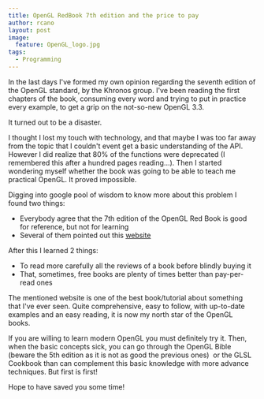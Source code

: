 ```yaml
---
title: OpenGL RedBook 7th edition and the price to pay
author: rcano
layout: post
image:
  feature: OpenGL_logo.jpg
tags:
  - Programming
---
```


In the last days I've formed my own opinion regarding the seventh edition of the
OpenGL standard, by the Khronos group. I've been reading the first chapters of
the book, consuming every word and trying to put in practice every example, to
get a grip on the not-so-new OpenGL 3.3.

It turned out to be a disaster.

I thought I lost my touch with technology, and that maybe I was too far away
from the topic that I couldn't event get a basic understanding of the API.
However I did realize that 80% of the functions were deprecated (I remembered
this after a hundred pages reading...). Then I started wondering myself whether
the book was going to be able to teach me practical OpenGL. It proved
impossible.

Digging into google pool of wisdom to know more about this problem I found two
things:

  * Everybody agree that the 7th edition of the OpenGL Red Book is good for
    reference, but not for learning
  * Several of them pointed out this
    [website](http://www.arcsynthesis.org/gltut/)

After this I learned 2 things:

  * To read more carefully all the reviews of a book before blindly buying it
  * That, sometimes, free books are plenty of times better than pay-per-read
    ones

The mentioned website is one of the best book/tutorial about something that I've
ever seen. Quite comprehensive, easy to follow, with up-to-date examples and an
easy reading, it is now my north star of the OpenGL books.

If you are willing to learn modern OpenGL you must definitely try it. Then, when
the basic concepts sick, you can go through the OpenGL Bible (beware the 5th
edition as it is not as good the previous ones)  or the GLSL Cookbook than can
complement this basic knowledge with more advance techniques. But first is
first!

Hope to have saved you some time!
